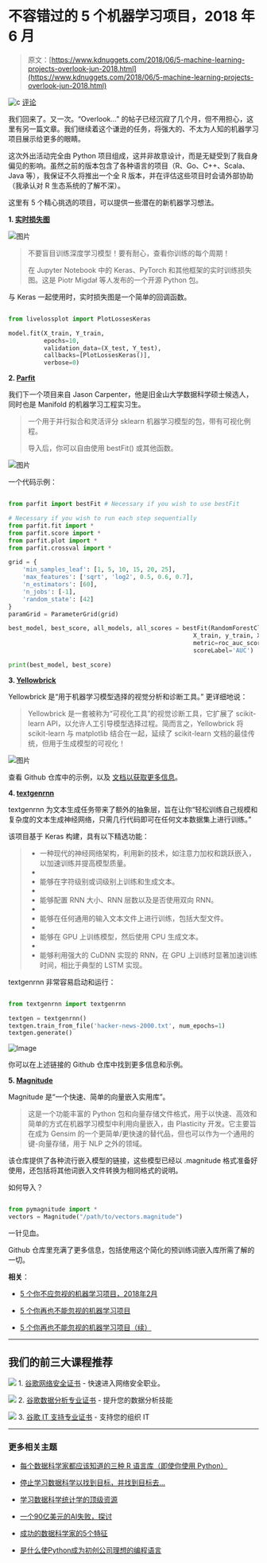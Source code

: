 # 不容错过的 5 个机器学习项目，2018 年 6 月

> 原文：[https://www.kdnuggets.com/2018/06/5-machine-learning-projects-overlook-jun-2018.html](https://www.kdnuggets.com/2018/06/5-machine-learning-projects-overlook-jun-2018.html)

![c](../Images/3d9c022da2d331bb56691a9617b91b90.png) [评论](#comments)

我们回来了。又一次。“Overlook...” 的帖子已经沉寂了几个月，但不用担心，这里有另一篇文章。我们继续着这个谦逊的任务，将强大的、不太为人知的机器学习项目展示给更多的眼睛。

这次外出活动完全由 Python 项目组成，这并非故意设计，而是无疑受到了我自身偏见的影响。虽然之前的版本包含了各种语言的项目（R、Go、C++、Scala、Java 等），我保证不久将推出一个全 R 版本，并在评估这些项目时会请外部协助（我承认对 R 生态系统的了解不深）。

这里有 5 个精心挑选的项目，可以提供一些潜在的新机器学习想法。

**1\. [实时损失图](https://github.com/stared/livelossplot/)**

![图片](../Images/aeddfc89eda81fedaa3556dbfe935af9.png)

> 不要盲目训练深度学习模型！要有耐心，查看你训练的每个周期！
> 
> 在 Jupyter Notebook 中的 Keras、PyTorch 和其他框架的实时训练损失图。这是 Piotr Migdał 等人发布的一个开源 Python 包。

与 Keras 一起使用时，实时损失图是一个简单的回调函数。

```py

from livelossplot import PlotLossesKeras

model.fit(X_train, Y_train,
          epochs=10,
          validation_data=(X_test, Y_test),
          callbacks=[PlotLossesKeras()],
          verbose=0)
```

**2\. [Parfit](https://github.com/jmcarpenter2/parfit)**

我们下一个项目来自 Jason Carpenter，他是旧金山大学数据科学硕士候选人，同时也是 Manifold 的机器学习工程实习生。

> 一个用于并行拟合和灵活评分 sklearn 机器学习模型的包，带有可视化例程。
> 
> 导入后，你可以自由使用 bestFit() 或其他函数。

![图片](../Images/6703a06d02126df5b83ae419d3e4faa9.png)

一个代码示例：

```py

from parfit import bestFit # Necessary if you wish to use bestFit

# Necessary if you wish to run each step sequentially
from parfit.fit import *
from parfit.score import *
from parfit.plot import *
from parfit.crossval import *

grid = {
    'min_samples_leaf': [1, 5, 10, 15, 20, 25],
    'max_features': ['sqrt', 'log2', 0.5, 0.6, 0.7],
    'n_estimators': [60],
    'n_jobs': [-1],
    'random_state': [42]
}
paramGrid = ParameterGrid(grid)

best_model, best_score, all_models, all_scores = bestFit(RandomForestClassifier(), paramGrid,
                                                    X_train, y_train, X_val, y_val, # nfolds=5 [optional, instead of validation set]
                                                    metric=roc_auc_score, greater_is_better=True, 
                                                    scoreLabel='AUC')

print(best_model, best_score)

```

**3\. [Yellowbrick](https://github.com/DistrictDataLabs/yellowbrick)**

Yellowbrick 是“用于机器学习模型选择的视觉分析和诊断工具。” 更详细地说：

> Yellowbrick 是一套被称为“可视化工具”的视觉诊断工具，它扩展了 scikit-learn API，以允许人工引导模型选择过程。简而言之，Yellowbrick 将 scikit-learn 与 matplotlib 结合在一起，延续了 scikit-learn 文档的最佳传统，但用于生成模型的可视化！

![图片](../Images/7b7e19ec86cf290544af2130d0e3262c.png)

查看 Github 仓库中的示例，以及 [文档以获取更多信息](http://www.scikit-yb.org/en/latest/)。

**4\. [textgenrnn](https://github.com/minimaxir/textgenrnn)**

textgenrnn 为文本生成任务带来了额外的抽象层，旨在让你“轻松训练自己规模和复杂度的文本生成神经网络，只需几行代码即可在任何文本数据集上进行训练。”

该项目基于 Keras 构建，具有以下精选功能：

> +   一种现代的神经网络架构，利用新的技术，如注意力加权和跳跃嵌入，以加速训练并提高模型质量。
> +   
> +   能够在字符级别或词级别上训练和生成文本。
> +   
> +   能够配置 RNN 大小、RNN 层数以及是否使用双向 RNN。
> +   
> +   能够在任何通用的输入文本文件上进行训练，包括大型文件。
> +   
> +   能够在 GPU 上训练模型，然后使用 CPU 生成文本。
> +   
> +   能够利用强大的 CuDNN 实现的 RNN，在 GPU 上训练时显著加速训练时间，相比于典型的 LSTM 实现。

textgenrnn 非常容易启动和运行：

```py

from textgenrnn import textgenrnn

textgen = textgenrnn()
textgen.train_from_file('hacker-news-2000.txt', num_epochs=1)
textgen.generate()

```

![Image](../Images/3a6f3be912e5a4539fd928aa037c9849.png)

你可以在上述链接的 Github 仓库中找到更多信息和示例。

**5\. [Magnitude](https://github.com/plasticityai/magnitude)**

Magnitude 是“一个快速、简单的向量嵌入实用库”。

> 这是一个功能丰富的 Python 包和向量存储文件格式，用于以快速、高效和简单的方式在机器学习模型中利用向量嵌入，由 Plasticity 开发。它主要旨在成为 Gensim 的一个更简单/更快速的替代品，但也可以作为一个通用的键-向量存储，用于 NLP 之外的领域。

该仓库提供了各种流行嵌入模型的链接，这些模型已经以 .magnitude 格式准备好使用，还包括将其他词嵌入文件转换为相同格式的说明。

如何导入？

```py

from pymagnitude import *
vectors = Magnitude("/path/to/vectors.magnitude")
```

一针见血。

Github 仓库里充满了更多信息，包括使用这个简化的预训练词嵌入库所需了解的一切。

**相关**：

+   [5 个你不应忽视的机器学习项目，2018年2月](/2018/02/5-machine-learning-projects-overlook-feb-2018.html)

+   [5 个你再也不能忽视的机器学习项目](/2016/05/five-machine-learning-projects-cant-overlook.html)

+   [5 个你再也不能忽视的机器学习项目（续）](/2016/06/five-more-machine-learning-projects-cant-overlook.html)

* * *

## 我们的前三大课程推荐

![](../Images/0244c01ba9267c002ef39d4907e0b8fb.png) 1\. [谷歌网络安全证书](https://www.kdnuggets.com/google-cybersecurity) - 快速进入网络安全职业。

![](../Images/e225c49c3c91745821c8c0368bf04711.png) 2\. [谷歌数据分析专业证书](https://www.kdnuggets.com/google-data-analytics) - 提升您的数据分析技能

![](../Images/0244c01ba9267c002ef39d4907e0b8fb.png) 3\. [谷歌 IT 支持专业证书](https://www.kdnuggets.com/google-itsupport) - 支持您的组织 IT

* * *

### 更多相关主题

+   [每个数据科学家都应该知道的三种 R 语言库（即使你使用 Python）](https://www.kdnuggets.com/2021/12/three-r-libraries-every-data-scientist-know-even-python.html)

+   [停止学习数据科学以找到目标，并找到目标去…](https://www.kdnuggets.com/2021/12/stop-learning-data-science-find-purpose.html)

+   [学习数据科学统计学的顶级资源](https://www.kdnuggets.com/2021/12/springboard-top-resources-learn-data-science-statistics.html)

+   [一个90亿美元的AI失败，探讨](https://www.kdnuggets.com/2021/12/9b-ai-failure-examined.html)

+   [成功的数据科学家的5个特征](https://www.kdnuggets.com/2021/12/5-characteristics-successful-data-scientist.html)

+   [是什么使Python成为初创公司理想的编程语言](https://www.kdnuggets.com/2021/12/makes-python-ideal-programming-language-startups.html)
